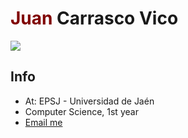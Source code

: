<h1><strong style="color:maroon">Juan</strong> Carrasco Vico</h1>

<img src = "https://i.imgur.com/sdK61rZ.gif">

<summary><h2>Info</h2></summary>
<ul>
  <li>At: EPSJ - Universidad de Jaén</li>
  <li>Computer Science, 1st year</li>
  <li><a href="mailto:jcv00036@red.ujaen.es?subject=An interesting subject&body=Your message">Email me</a></li>
</ul>
